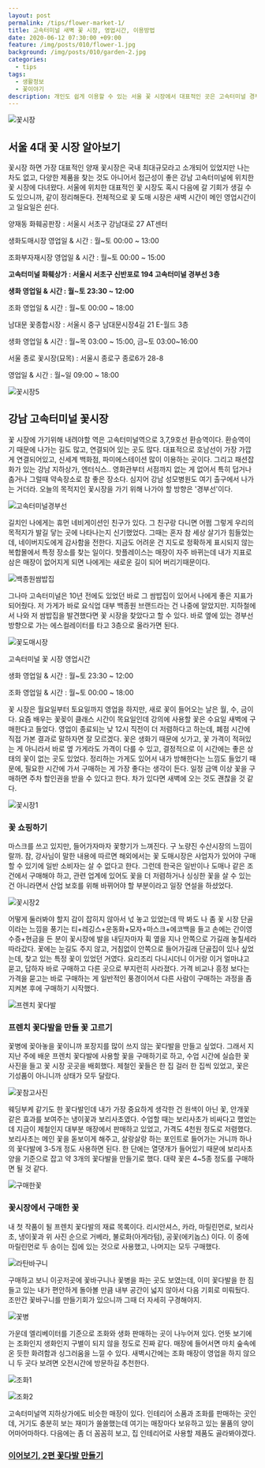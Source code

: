 ```yaml
---
layout: post
permalink: /tips/flower-market-1/
title: 고속터미널 새벽 꽃 시장, 영업시간, 이용방법
date: 2020-06-12 07:30:00 +09:00
feature: /img/posts/010/flower-1.jpg
background: /img/posts/010/garden-2.jpg
categories:
  - tips
tags:
  - 생활정보
  - 꽃이야기
description: 개인도 쉽게 이용할 수 있는 서울 꽃 시장에서 대표적인 곳은 고속터미널 경부선과 양재동 화훼공판장 두 곳이 있다. 나는 지하철로도 쉽게 갈 수 있는 고속터미널에 위치한 꽃 시장에 다녀왔다.
---
```


![꽃시장](/img/posts/010/flower-1.jpg)

## 서울 4대 꽃 시장 알아보기

꽃시장 하면 가장 대표적인 양재 꽃시장은 국내 최대규모라고 소개되어 있었지만 나는 차도 없고, 다양한 제품을 찾는 것도 아니어서 접근성이 좋은 강남 고속터미널에 위치한 꽃 시장에 다녀왔다. 서울에 위치한 대표적인 꽃 시장도 혹시 다음에 갈 기회가 생길 수도 있으니까, 같이 정리해둔다. 전체적으로 꽃 도매 시장은 새벽 시간이 메인 영업시간이고 일요일은 쉰다. 

양재동 화훼공판장 : 서울시 서초구 강남대로 27 AT센터

생화도매시장 영업일 & 시간 : 월~토 00:00 ~ 13:00

조화부자재시장 영업일 & 시간 : 월~토 00:00 ~ 15:00

**고속터미널 화훼상가 : 서울시 서초구 신반포로 194 고속터미널 경부선 3층**

**생화 영업일 & 시간 : 월~토 23:30 ~ 12:00**

조화 영업일 & 시간 : 월~토 00:00 ~ 18:00

남대문 꽃종합시장 : 서울시 중구 남대문시장4길 21 E-월드 3층

생화 영업일 & 시간 : 월~목 03:00 ~ 15:00, 금~토 03:00~16:00

서울 종로 꽃시장(묘목) : 서울시 종로구 종로6가 28-8

영업일 & 시간 : 월~일 09:00 ~ 18:00



![꽃시장5](/img/posts/010/flower-5.jpg)

## 강남 고속터미널 꽃시장

꽃 시장에 가기위해 내려야할 역은 고속터미널역으로 3,7,9호선 환승역이다. 환승역이기 때문에 나가는 길도 많고, 연결되어 있는 곳도 많다. 대표적으로 호남선이 가장 가깝게 연결되어있고, 신세계 백화점, 파미에스테이션 많이 이용하는 곳이다. 그리고 패션잡화가 있는 강남 지하상가, 엔터식스.. 영화관부터 서점까지 없는 게 없어서 특히 덥거나 춥거나 그럴때 약속장소로 참 좋은 장소다. 심지어 강남 성모병원도 여기 출구에서 나가는 거더라. 오늘의 목적지인 꽃시장을 가기 위해 나가야 할 방향은 '경부선'이다. 

![고속터미널경부선](/img/posts/010/expressbus.jpg)

길치인 나에게는 휴먼 네비게이션인 친구가 있다. 그 친구랑 다니면 어쩜 그렇게 우리의 목적지가 발길 닿는 곳에 나타나는지 신기했었다. 그때는 혼자 참 세상 살기가 힘들었는데, 네이버지도에게 감사함을 전한다. 지금도 어려운 건 지도로 정확하게 표시되지 않는 복합몰에서 특정 장소를 찾는 일이다. 핫플레이스는 매장이 자주 바뀌는데 내가 지표로 삼은 매장이 없어지게 되면 나에게는 새로운 길이 되어 버리기때문이다. 

![백종원쌈밥집](/img/posts/010/findstore.jpg)

그나마 고속터미널은 10년 전에도 있었던 바로 그 쌈밥집이 있어서 나에게 좋은 지표가 되어줬다. 저 가게가 바로 요식업 대부 백종원 브랜드라는 건 나중에 알았지만. 지하철에서 나와 저 쌈밥집을 발견했다면 꽃 시장을 찾았다고 할 수 있다. 바로 옆에 있는 경부선 방향으로 가는 에스컬레이터를 타고 3층으로 올라가면 된다. 

![꽃도매시장](/img/posts/010/flower-market.jpg)

고속터미널 꽃 시장 영업시간

생화 영업일 & 시간 : 월~토 23:30 ~ 12:00

조화 영업일 & 시간 : 월~토 00:00 ~ 18:00

꽃 시장은 월요일부터 토요일까지 영업을 하지만, 새로 꽃이 들어오는 날은 월, 수, 금이다. 요즘 배우는 꽃꽂이 클래스 시간이 목요일인데 강의에 사용할 꽃은 수요일 새벽에 구매한다고 들었다. 영업이 종료되는 낮 12시 직전이 더 저렴하다고 하는데, 폐점 시간에 직접 가본 결과로 말하자면 잘 모르겠다. 꽃은 생화기 때문에 싯가고, 꽃 가격이 적혀있는 게 아니라서 바로 옆 가게라도 가격이 다를 수 있고, 결정적으로 이 시간에는 좋은 상태의 꽃이 없는 곳도 있었다. 정리하는 가게도 있어서 내가 방해한다는 느낌도 들었기 때문에, 필요한 시간에 가서 구매하는 게 가장 좋다는 생각이 든다. 일정 금액 이상 꽃을 구매하면 주차 할인권을 받을 수 있다고 한다. 차가 있다면 새벽에 오는 것도 괜찮을 것 같다. 

![꽃시장1](/img/posts/010/flower-3.jpg)

### 꽃 쇼핑하기

마스크를 쓰고 있지만, 들어가자마자 꽃향기가 느껴진다. 구 노량진 수산시장의 느낌이랄까. 참, 강사님이 말한 내용에 따르면 해외에서는 꽃 도매시장은 사업자가 있어야 구매할 수 있기에 일반 소비자는 살 수 없다고 한다. 그런데 한국은 일반이나 도매나 같은 조건에서 구매해야 하고, 관련 업계에 있어도 꽃을 더 저렴하거나 싱싱한 꽃을 살 수 있는 건 아니라면서 산업 보호를 위해 바뀌어야 할 부분이라고 일장 연설을 하셨었다.

![꽃시장2](/img/posts/010/flower-2.jpg)

어떻게 둘러봐야 할지 감이 잡히지 않아서 넋 놓고 있었는데 딱 봐도 나 좀 꽃 시장 단골이라는 느낌을 풍기는 티+레깅스+운동화+모자+마스크+에코백을 들고 손에는 간이영수증+현금을 든 분이 꽃시장에 발을 내딛자마자 휙 옆을 지나 안쪽으로 가길래 놓칠세라 따라갔다. 꽃에는 눈길도 주지 않고, 거침없이 안쪽으로 들어가길래 단골집이 있나 싶었는데, 찾고 있는 특정 꽃이 있었던 거였다. 요리조리 다니시더니 이거랑 이거 얼마냐고 묻고, 답하자 바로 구매하고 다른 곳으로 부지런히 사라졌다. 가격 비교나 흥정 보다는 가격을 묻고는 바로 구매하는 게 일반적인 풍경이어서 다른 사람이 구매하는 과정을 좀 지켜본 후에 구매하기 시작했다. 

![프렌치 꽃다발](/img/posts/010/flower-class.jpg)

### 프렌치 꽃다발을 만들 꽃 고르기

꽃병에 꽂아놓을 꽃이니까 포장지를 많이 쓰지 않는 꽃다발을 만들고 싶었다. 그래서 지지난 주에 배운 프렌치 꽃다발에 사용할 꽃을 구매하기로 하고, 수업 시간에 실습한 꽃 사진을 들고 꽃 시장 곳곳을 배회했다. 제철인 꽃들은 한 집 걸러 한 집씩 있었고, 꽃은 기성품이 아니니까 상태가 모두 달랐다. 

![꽃참고사진](/img/posts/010/flower-leaf.jpg)

웨딩부케 같기도 한 꽃다발인데 내가 가장 중요하게 생각한 건 원색이 아닌 꽃, 안개꽃 같은 효과를 보여주는 냉이꽃과 보리사초였다. 수업할 때는 보리사초가 비싸다고 했었는데 지금이 제철인지 대부분 매장에서 판매하고 있었고, 가격도 4천원 정도로 저렴했다. 보리사초는 메인 꽃을 돋보이게 해주고, 살랑살랑 하는 포인트로 들어가는 거니까 하나의 꽃다발에 3-5개 정도 사용하면 된다. 한 단에는 열댓개가 들어있기 때문에 보리사초 양을 기준으로 잡고 약 3개의 꽃다발을 만들기로 했다. 대략 꽃은 4~5종 정도를 구매하면 될 것 같다. 

![구매한꽃](/img/posts/010/flower-info.jpg)

### 꽃시장에서 구매한 꽃 

내 첫 작품이 될 프렌치 꽃다발의 재료 목록이다. 리시안셔스, 카라, 마릴린먼로, 보리사초, 냉이꽃과 위 사진 순으로 거베라, 불로화(아게라텀), 공꽃(에키놉스) 이다. 이 중에 마릴린먼로 두 송이는 집에 있는 것으로 사용했고, 나머지는 모두 구매했다. 

![라탄바구니](/img/posts/010/rattan.jpg)

구매하고 보니 이곳저곳에 꽃바구니나 꽃병을 파는 곳도 보였는데, 이미 꽃다발을 한 짐 들고 있는 내가 편안하게 돌아볼 만큼 내부 공간이 넓지 않아서 다음 기회로 미뤄뒀다. 조만간 꽃바구니를 만들기회가 있으니까 그때 더 자세히 구경해야지.

![꽃병](/img/posts/010/vase.jpg)

가운데 엘리베이터를 기준으로 조화와 생화 판매하는 곳이 나누어져 있다. 언뜻 보기에는 조화인지 생화인지 구별이 되지 않을 정도로 진짜 같다. 매장에 들어서면 마치 숲속에 온 듯한 화려함과 싱그러움을 느낄 수 있다. 새벽시간에는 조화 매장이 영업을 하지 않으니 두 곳다 보려면 오전시간에 방문하길 추천한다. 

![조화1](/img/posts/010/garden-1.jpg)

![조화2](/img/posts/010/garden-2.jpg)

고속터미널역 지하상가에도 비슷한 매장이 있다. 인테리어 소품과 조화를 판매하는 곳인데, 거기도 충분히 보는 재미가 쏠쏠했는데 여기는 매장마다 보유하고 있는 물품의 양이 어마어마하다. 다음에는 좀 더 꼼꼼히 보고, 집 인테리어로 사용할 제품도 골라봐야겠다. 

### [이어보기, 2편 꽃다발 만들기](https://thisisthereason.com/flower-market-2/)

